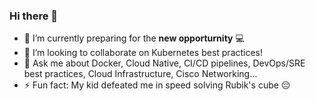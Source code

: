 ### Hi there 👋

- 🔭 I’m currently preparing for the **new opporturnity** 💻
- 🎳 I’m looking to collaborate on Kubernetes best practices!
- 💬 Ask me about Docker, Cloud Native, CI/CD pipelines, DevOps/SRE best practices, Cloud Infrastructure, Cisco Networking... 
- ⚡ Fun fact: My kid defeated me in speed solving Rubik's cube 😔
